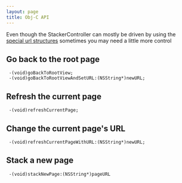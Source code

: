 ```yaml
---
layout: page
title: Obj-C API 
---
```


Even though the StackerController can mostly be driven by using the [special url structures](#) sometimes you may need a little more control

## Go back to the root page
```
 -(void)goBackToRootView;
 -(void)goBackToRootViewAndSetURL:(NSString*)newURL;
```

## Refresh the current page
```
 -(void)refreshCurrentPage;
```
## Change the current page's URL
```
 -(void)refreshCurrentPageWithURL:(NSString*)newURL;
```

## Stack a new page
```
 -(void)stackNewPage:(NSString*)pageURL
```
